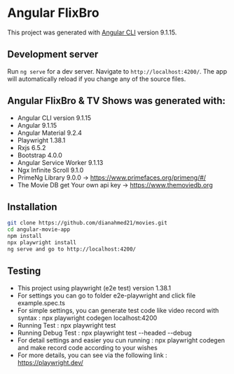 # Angular FlixBro

This project was generated with [Angular CLI](https://github.com/angular/angular-cli) version 9.1.15.

## Development server

Run `ng serve` for a dev server. Navigate to `http://localhost:4200/`. The app will automatically reload if you change any of the source files.

## Angular  FlixBro & TV Shows was generated with:

- Angular CLI version 9.1.15
- Angular 9.1.15
- Angular Material 9.2.4
- Playwright 1.38.1
- Rxjs 6.5.2
- Bootstrap 4.0.0
- Angular Service Worker 9.1.13
- Ngx Infinite Scroll 9.1.0
- PrimeNg Library 9.0.0 -> https://www.primefaces.org/primeng/#/
- The Movie DB get Your own api key -> https://www.themoviedb.org

## Installation

```bash
git clone https://github.com/dianahmed21/movies.git
cd angular-movie-app
npm install
npx playwright install
ng serve and go to http://localhost:4200/
```

## Testing

- This project using playwright (e2e test) version 1.38.1
- For settings you can go to folder e2e-playwright and click file example.spec.ts
- For simple settings, you can generate test code like video record with syntax : npx playwright codegen localhost:4200
- Running Test : npx playwright test
- Running Debug Test : npx playwright test --headed --debug
- For detail settings and easier you cun running : npx playwright codegen and make record code according to your wishes
- For more details, you can see via the following link : https://playwright.dev/

